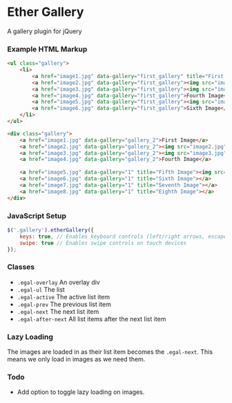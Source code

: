 # Ether Gallery
A gallery plugin for jQuery

### Example HTML Markup
```html
<ul class="gallery">
    <li>
        <a href="image1.jpg" data-gallery="first_gallery" title="First Image">First Image</a>
        <a href="image2.jpg" data-gallery="first_gallery"><img src="image2.jpg" alt="Second Image" /></a>
        <a href="image3.jpg" data-gallery="first_gallery"><img src="image3.jpg" alt="Third Image" /></a>
        <a href="image4.jpg" data-gallery="first_gallery">Fourth Image</a>
        <a href="image5.jpg" data-gallery="first_gallery"><img src="image5.jpg" alt="Fifth Image" /></a>
        <a href="image6.jpg" data-gallery="first_gallery">Sixth Image</a>
    </li>
</ul>

<div class="gallery">
    <a href="image1.jpg" data-gallery="gallery_2">First Image</a>
    <a href="image2.jpg" data-gallery="gallery_2"><img src="image2.jpg" alt="Second Image" /></a>
    <a href="image3.jpg" data-gallery="gallery_2"><img src="image3.jpg" alt="Third Image" /></a>
    <a href="image4.jpg" data-gallery="gallery_2">Fourth Image</a>
    
    <a href="image5.jpg" data-gallery="1" title="Fifth Image"><img src="image5.jpg" alt="Fifth Image" /></a>
    <a href="image6.jpg" data-gallery="1" title="Sixth Image"></a>
    <a href="image7.jpg" data-gallery="1" title="Seventh Image"></a>
    <a href="image8.jpg" data-gallery="1" title="Eighth Image"></a>
</div>
```

### JavaScript Setup
```js
$('.gallery').etherGallery({
    keys: true, // Enables keyboard controls (left/right arrows, escape)
    swipe: true // Enables swipe controls on touch devices
});
```

### Classes
- `.egal-overlay` An overlay div
- `.egal-ul` The list
- `.egal-active` The active list item
- `.egal-prev` The previous list item
- `.egal-next` The next list item
- `.egal-after-next` All list items after the next list item


### Lazy Loading
The images are loaded in as their list item becomes the `.egal-next`. This means we only load in images as we need them.


### Todo
- Add option to toggle lazy loading on images.